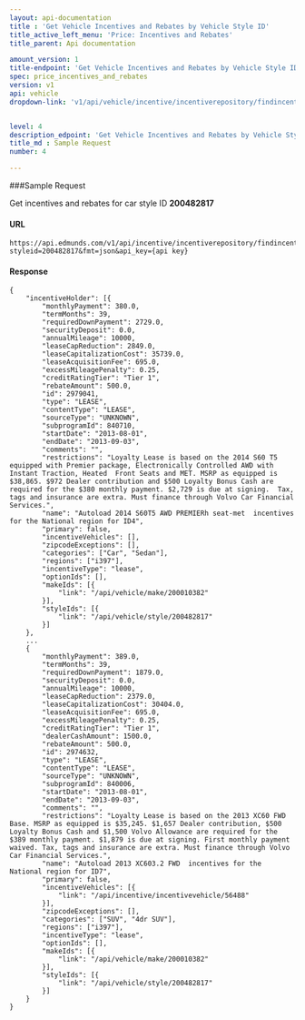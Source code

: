 ```yaml
---
layout: api-documentation
title : 'Get Vehicle Incentives and Rebates by Vehicle Style ID'
title_active_left_menu: 'Price: Incentives and Rebates'
title_parent: Api documentation

amount_version: 1
title-endpoint: 'Get Vehicle Incentives and Rebates by Vehicle Style ID'
spec: price_incentives_and_rebates
version: v1
api: vehicle
dropdown-link: 'v1/api/vehicle/incentive/incentiverepository/findincentivesbystyleid'


level: 4
description_edpoint: 'Get Vehicle Incentives and Rebates by Vehicle Style ID'
title_md : Sample Request
number: 4

---
```


###Sample Request

Get incentives and rebates for car style ID **200482817**

#### URL

	https://api.edmunds.com/v1/api/incentive/incentiverepository/findincentivesbystyleid?styleid=200482817&fmt=json&api_key={api key}
	
#### Response
	
	{
	    "incentiveHolder": [{
	        "monthlyPayment": 380.0,
	        "termMonths": 39,
	        "requiredDownPayment": 2729.0,
	        "securityDeposit": 0.0,
	        "annualMileage": 10000,
	        "leaseCapReduction": 2849.0,
	        "leaseCapitalizationCost": 35739.0,
	        "leaseAcquisitionFee": 695.0,
	        "excessMileagePenalty": 0.25,
	        "creditRatingTier": "Tier 1",
	        "rebateAmount": 500.0,
	        "id": 2979041,
	        "type": "LEASE",
	        "contentType": "LEASE",
	        "sourceType": "UNKNOWN",
	        "subprogramId": 840710,
	        "startDate": "2013-08-01",
	        "endDate": "2013-09-03",
	        "comments": "",
	        "restrictions": "Loyalty Lease is based on the 2014 S60 T5 equipped with Premier package, Electronically Controlled AWD with Instant Traction, Heated  Front Seats and MET. MSRP as equipped is $38,865. $972 Dealer contribution and $500 Loyalty Bonus Cash are required for the $380 monthly payment. $2,729 is due at signing.  Tax, tags and insurance are extra. Must finance through Volvo Car Financial Services.",
	        "name": "Autoload 2014 S60T5 AWD PREMIERh seat-met  incentives for the National region for ID4",
	        "primary": false,
	        "incentiveVehicles": [],
	        "zipcodeExceptions": [],
	        "categories": ["Car", "Sedan"],
	        "regions": ["i397"],
	        "incentiveType": "lease",
	        "optionIds": [],
	        "makeIds": [{
	            "link": "/api/vehicle/make/200010382"
	        }],
	        "styleIds": [{
	            "link": "/api/vehicle/style/200482817"
	        }]
	    }, 
		...
		{
	        "monthlyPayment": 389.0,
	        "termMonths": 39,
	        "requiredDownPayment": 1879.0,
	        "securityDeposit": 0.0,
	        "annualMileage": 10000,
	        "leaseCapReduction": 2379.0,
	        "leaseCapitalizationCost": 30404.0,
	        "leaseAcquisitionFee": 695.0,
	        "excessMileagePenalty": 0.25,
	        "creditRatingTier": "Tier 1",
	        "dealerCashAmount": 1500.0,
	        "rebateAmount": 500.0,
	        "id": 2974632,
	        "type": "LEASE",
	        "contentType": "LEASE",
	        "sourceType": "UNKNOWN",
	        "subprogramId": 840006,
	        "startDate": "2013-08-01",
	        "endDate": "2013-09-03",
	        "comments": "",
	        "restrictions": "Loyalty Lease is based on the 2013 XC60 FWD Base. MSRP as equipped is $35,245. $1,657 Dealer contribution, $500 Loyalty Bonus Cash and $1,500 Volvo Allowance are required for the $389 monthly payment. $1,879 is due at signing. First monthly payment waived. Tax, tags and insurance are extra. Must finance through Volvo Car Financial Services.",
	        "name": "Autoload 2013 XC603.2 FWD  incentives for the National region for ID7",
	        "primary": false,
	        "incentiveVehicles": [{
	            "link": "/api/incentive/incentivevehicle/56488"
	        }],
	        "zipcodeExceptions": [],
	        "categories": ["SUV", "4dr SUV"],
	        "regions": ["i397"],
	        "incentiveType": "lease",
	        "optionIds": [],
	        "makeIds": [{
	            "link": "/api/vehicle/make/200010382"
	        }],
	        "styleIds": [{
	            "link": "/api/vehicle/style/200482817"
	        }]
	    }
	}